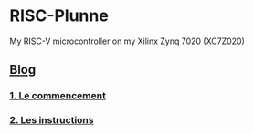 # RISC-Plunne

My RISC-V microcontroller on my Xilinx Zynq 7020 (XC7Z020)

## [Blog](Blog/README.md#blog)

### [1. Le commencement](Blog/1_RISCP.md#i-riscp---le-commencement)
### [2. Les instructions](Blog/2_RISCP.md#ii-riscp---les-instructions)